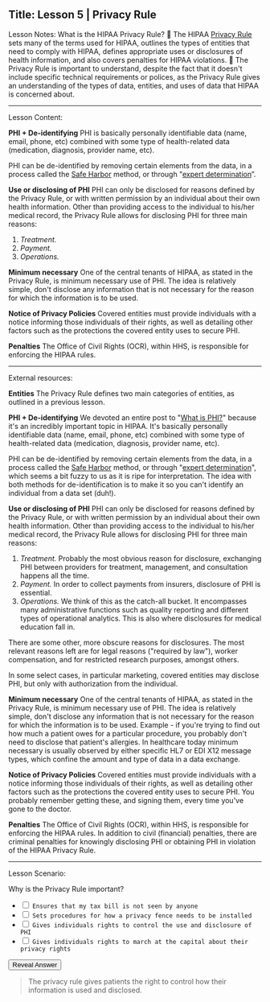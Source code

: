
Title:
Lesson 5 | Privacy Rule
---

Lesson Notes: What is the HIPAA Privacy Rule?
:dart: The HIPAA [Privacy Rule][1] sets many of the terms used for HIPAA, outlines the types of entities that need to comply with HIPAA, defines appropriate uses or disclosures of health information, and also covers penalties for HIPAA violations.
:dart: The Privacy Rule is important to understand, despite the fact that it doesn't include specific technical requirements or polices, as the Privacy Rule gives an understanding of the types of data, entities, and uses of data that HIPAA is concerned about.

---

Lesson Content:

**PHI + De-identifying**
PHI is basically personally identifiable data (name, email, phone, etc) combined with some type of health-related data (medication, diagnosis, provider name, etc).

PHI can be de-identified by removing certain elements from the data, in a process called the [Safe Harbor][2] method, or through "[expert determination][3]”.

**Use or disclosing of PHI**
PHI can only be disclosed for reasons defined by the Privacy Rule, or with written permission by an individual about their own health information. Other than providing access to the individual to his/her medical record, the Privacy Rule allows for disclosing PHI for three main reasons:

1. *Treatment.* 
2. *Payment.* 
3. *Operations.* 

**Minimum necessary**
One of the central tenants of HIPAA, as stated in the Privacy Rule, is minimum necessary use of PHI. The idea is relatively simple, don't disclose any information that is not necessary for the reason for which the information is to be used. 

**Notice of Privacy Policies**
Covered entities must provide individuals with a notice informing those individuals of their rights, as well as detailing other factors such as the protections the covered entity uses to secure PHI. 

**Penalties**
The Office of Civil Rights (OCR), within HHS, is responsible for enforcing the HIPAA rules.

---

External resources:

**Entities**
The Privacy Rule defines two main categories of entities, as outlined in a previous lesson.

**PHI + De-identifying**
We devoted an entire post to "[What is PHI?][4]" because it's an incredibly important topic in HIPAA. It's basically personally identifiable data (name, email, phone, etc) combined with some type of health-related data (medication, diagnosis, provider name, etc).

PHI can be de-identified by removing certain elements from the data, in a process called the [Safe Harbor][5] method, or through "[expert determination][6]", which seems a bit fuzzy to us as it is ripe for interpretation. The idea with both methods for de-identification is to make it so you can't identify an individual from a data set (duh!).

**Use or disclosing of PHI**
PHI can only be disclosed for reasons defined by the Privacy Rule, or with written permission by an individual about their own health information. Other than providing access to the individual to his/her medical record, the Privacy Rule allows for disclosing PHI for three main reasons:

1. *Treatment.* Probably the most obvious reason for disclosure, exchanging PHI between providers for treatment, management, and consultation happens all the time.
2. *Payment.* In order to collect payments from insurers, disclosure of PHI is essential.
3. *Operations.* We think of this as the catch-all bucket. It encompasses many administrative functions such as quality reporting and different types of operational analytics. This is also where disclosures for medical education fall in.

There are some other, more obscure reasons for disclosures. The most relevant reasons left are for legal reasons ("required by law"), worker compensation, and for restricted research purposes, amongst others.

In some select cases, in particular marketing, covered entities may disclose PHI, but only with authorization from the individual.

**Minimum necessary**
One of the central tenants of HIPAA, as stated in the Privacy Rule, is minimum necessary use of PHI. The idea is relatively simple, don't disclose any information that is not necessary for the reason for which the information is to be used. Example - if you're trying to find out how much a patient owes for a particular procedure, you probably don't need to disclose that patient's allergies. In healthcare today minimum necessary is usually observed by either specific HL7 or EDI X12 message types, which confine the amount and type of data in a data exchange.

**Notice of Privacy Policies**
Covered entities must provide individuals with a notice informing those individuals of their rights, as well as detailing other factors such as the protections the covered entity uses to secure PHI. You probably remember getting these, and signing them, every time you've gone to the doctor.

**Penalties**
The Office of Civil Rights (OCR), within HHS, is responsible for enforcing the HIPAA rules. In addition to civil (financial) penalties, there are criminal penalties for knowingly disclosing PHI or obtaining PHI in violation of the HIPAA Privacy Rule.

---

Lesson Scenario:

Why is the Privacy Rule important?

- <input type="checkbox"> `Ensures that my tax bill is not seen by anyone`
- <input type="checkbox"> `Sets procedures for how a privacy fence needs to be installed`
- <input type="checkbox"> `Gives individuals rights to control the use and disclosure of PHI`
- <input type="checkbox"> `Gives individuals rights to march at the capital about their privacy rights`

<div class="reveal-answer">
	<button class="button">Reveal Answer</button>
	<blockquote><p>The privacy rule gives patients the right to control how their information is used and disclosed.</p></blockquote>
</div>


[1]:	http://www.hhs.gov/hipaa/for-professionals/privacy/index.html
[2]:	http://www.hhs.gov/ocr/privacy/hipaa/understanding/coveredentities/De-identification/guidance.html#safeharborguidance
[3]:	http://www.hhs.gov/ocr/privacy/hipaa/understanding/coveredentities/De-identification/guidance.html#guidancedetermination
[4]:	https://datica.com/learn/what-is-protected-health-information-or-phi
[5]:	http://www.hhs.gov/ocr/privacy/hipaa/understanding/coveredentities/De-identification/guidance.html#safeharborguidance
[6]:	http://www.hhs.gov/ocr/privacy/hipaa/understanding/coveredentities/De-identification/guidance.html#guidancedetermination